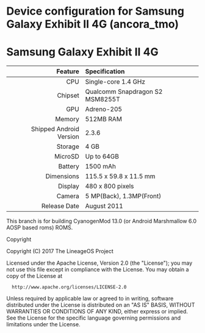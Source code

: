 # Device configuration for Samsung Galaxy Exhibit II 4G (ancora_tmo)
Samsung Galaxy Exhibit II 4G
=============

Feature                 | Specification                     
----------------------: | :-------------------------------- 
CPU                     | Single-core 1.4 GHz               
Chipset                 | Qualcomm Snapdragon S2 MSM8255T   
GPU                     | Adreno-205                        
Memory                  | 512MB RAM                         
Shipped Android Version | 2.3.6                             
Storage                 | 4 GB                              
MicroSD                 | Up to 64GB                        
Battery                 | 1500 mAh                          
Dimensions              | 115.5 x 59.8 x 11.5 mm            
Display                 | 480 x 800 pixels                  
Camera                  | 5 MP(Back), 1.3MP(Front)          
Release Date            | August 2011                       

This branch is for building CyanogenMod 13.0 (or Android Marshmallow 6.0 AOSP based roms) ROMS.

 Copyright


 Copyright (C) 2017 The LineageOS Project

 Licensed under the Apache License, Version 2.0 (the "License");
 you may not use this file except in compliance with the License.
 You may obtain a copy of the License at

      http://www.apache.org/licenses/LICENSE-2.0

 Unless required by applicable law or agreed to in writing, software
 distributed under the License is distributed on an "AS IS" BASIS,
 WITHOUT WARRANTIES OR CONDITIONS OF ANY KIND, either express or implied.
 See the License for the specific language governing permissions and
 limitations under the License.
